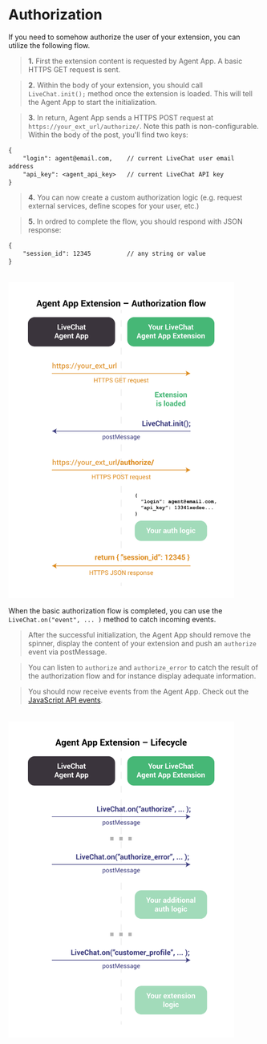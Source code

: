 # Authorization

If you need to somehow authorize the user of your extension, you can utilize the following flow.

> <b>1.</b> First the extension content is requested by Agent App. A basic HTTPS GET request is sent.

> <b>2.</b> Within the body of your extension, you should call `LiveChat.init();` method once the extension is loaded. This will tell the Agent App to start the initialization.

> <b>3.</b> In return, Agent App sends a HTTPS POST request at `https://your_ext_url/authorize/`. Note this path is non-configurable. Within the body of the post, you'll find two keys:

```json-doc
{
    "login": agent@email.com,    // current LiveChat user email address
    "api_key": <agent_api_key>   // current LiveChat API key
}
```

> <b>4.</b> You can now create a custom authorization logic (e.g. request external services, define scopes for your user, etc.)

> <b>5.</b> In ordred to complete the flow, you should respond with JSON response:

```json-doc
{
    "session_id": 12345          // any string or value
}

```

<img src="../__images/agent-app-extension-auth-1.svg" width="450" style="margin-top: 20px;"/>

When the basic authorization flow is completed, you can use the `LiveChat.on("event", ... )` method to catch incoming events.

> After the successful initialization, the Agent App should remove the spinner, display the content of your extension and push an `authorize` event via postMessage.

> You can listen to `authorize` and `authorize_error` to catch the result of the authorization flow and for instance display adequate information.

> You should now receive events from the Agent App. Check out the [JavaScript API events](#events).

<img src="../__images/agent-app-extension-auth-2.svg" width="450" style="margin-top: 20px;"/>